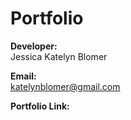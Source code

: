# Portfolio
<strong>Developer:</strong> <br/>Jessica Katelyn Blomer

<strong>Email:</strong> <br/> katelynblomer@gmail.com

<strong>Portfolio Link:</strong> <br/>
